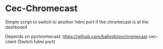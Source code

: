 # Cec-Chromecast

Simple script to switch to another hdmi port if the chromecast is at the dashboard

Depends on
pychromecast: https://github.com/balloob/pychromecast
cec-client (Switch hdmi port)
